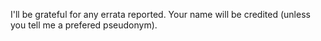 I'll be grateful for any errata reported. Your name will be credited (unless you tell me a prefered pseudonym).
